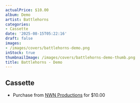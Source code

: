 ```yaml
---
actualPrice: $10.00
album: Demo
artist: Battlehorns
categories:
- Cassette
date: '2025-08-15T05:22:16'
draft: false
images:
- /images/covers/battlehorns-demo.png
inStock: true
thumbnailImage: /images/covers/battlehorns-demo-thumb.png
title: Battlehorns - Demo
---
```


## Cassette
* Purchase from [NWN Productions](http://shop.nwnprod.com/index.php?route=product/product&path=73&product_id=45950&sort=pd.name&order=ASC) for $10.00
